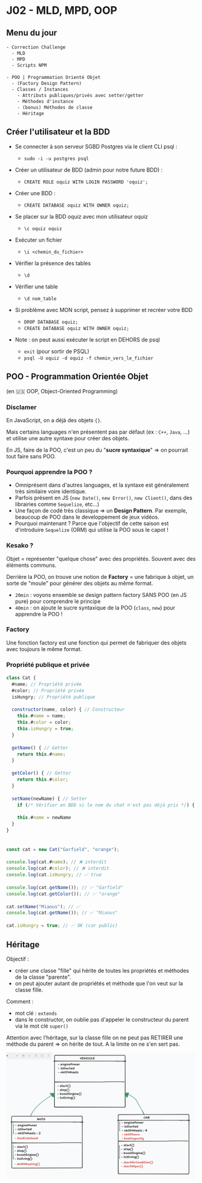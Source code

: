 # J02 - MLD, MPD, OOP

## Menu du jour

```
- Correction Challenge
  - MLD
  - MPD
  - Scripts NPM

- POO | Programmation Orienté Objet
  - (Factory Design Pattern)
  - Classes / Instances
    - Attributs publiques/privés avec setter/getter 
    - Méthodes d'instance
    - (bonus) Méthodes de classe
    - Héritage
```

## Créer l'utilisateur et la BDD

- Se connecter à son serveur SGBD Postgres via le client CLI psql : 
  - `sudo -i -u postgres psql`

- Créer un utilisateur de BDD (admin pour notre future BDD) : 
  - `CREATE ROLE oquiz WITH LOGIN PASSWORD 'oquiz';`

- Créer une BDD :
  - `CREATE DATABASE oquiz WITH OWNER oquiz;`

- Se placer sur la BDD oquiz avec mon utilisateur oquiz
  - `\c oquiz oquiz`

- Exécuter un fichier 
  - `\i <chemin_du_fichier>`

- Vérifier la présence des tables
  - `\d`

- Vérifier une table
  - `\d nom_table`

- Si problème avec MON script, pensez à supprimer et recréer votre BDD
  - `DROP DATABASE oquiz;`
  - `CREATE DATABASE oquiz WITH OWNER oquiz;`


- Note : on peut aussi exécuter le script en DEHORS de psql 
  - `exit` (pour sortir de PSQL)
  - `psql -U oquiz -d oquiz -f chemin_vers_le_fichier`


## POO - Programmation Orientée Objet

(en 🇺🇸 OOP, Object-Oriented Programming)

### Disclamer

En JavaScript, on a déjà des objets `{}`. 

Mais certains languages n'en présentent pas par défaut (ex : `C++`, `Java`, ...) et utilise une autre syntaxe pour créer des objets.

En JS, faire de la POO, c'est un peu du "**sucre syntaxique**" => on pourrait tout faire sans POO. 

### Pourquoi apprendre la POO ?

- Omniprésent dans d'autres languages, et la syntaxe est généralement très similaire voire identique.
- Parfois présent en JS (`new Date()`, `new Error()`, `new Client()`, dans des librairies comme `Sequelize`, etc...)
- Une façon de codé très classique => un **Design Pattern**. Par exemple, beaucoup de POO dans le developpement de jeux vidéos.
- Pourquoi maintenant ? Parce que l'objectif de cette saison est d'introduire `Sequelize` (ORM) qui utilise la POO sous le capot ! 

### Kesako ?

Objet = représenter "quelque chose" avec des propriétés. Souvent avec des éléments communs.

Derrière la POO, on trouve une notion de **Factory** = une fabrique à objet, un sorte de "moule" pour générer des objets au même format.

- `20min` : voyons ensemble se design pattern factory SANS POO (en JS pure) pour comprendre le principe
- `40min` : on ajoute le sucre syntaxique de la POO (`class`, `new`) pour apprendre la POO !


### Factory

Une fonction factory est une fonction qui permet de fabriquer des objets avec toujours le même format. 


### Propriété publique et privée

```js
class Cat {
  #name; // Propriété privée
  #color; // Propriété privée
  isHungry; // Propriété publique

  constructor(name, color) { // Constructeur
    this.#name = name;
    this.#color = color;
    this.isHungry = true;
  }

  getName() { // Getter 
    return this.#name;
  }

  getColor() { // Getter
    return this.#color;
  }

  setName(newName) { // Setter
    if (/* Vérifier en BDD si le nom du chat n'est pas déjà pris */) { ... }

    this.#name = newName
  }
}


const cat = new Cat("Garfield", "orange");

console.log(cat.#name); // ❌ interdit
console.log(cat.#color); // ❌ interdit
console.log(cat.isHungry; // ✅ true

console.log(cat.getName()); // ✅ "Garfield"
console.log(cat.getColor()); // ✅ "orange"

cat.setName("Miaous"); // ✅
console.log(cat.getName()); // ✅ "Miaous"

cat.isHungry = true; // ✅ OK (car public)

```


## Héritage

Objectif : 
- créer une classe "fille" qui hérite de toutes les propriétés et méthodes de la classe "parente".
- on peut ajouter autant de propriétés et méthode que l'on veut sur la classe fille.

Comment : 
- mot clé : `extends`
- dans le constructor, on oublie pas d'appeler le constructeur du parent via le mot clé `super()`


Attention avec l'héritage, sur la classe fille on ne peut pas RETIRER une méthode du parent => on hérite de tout. A la limite on ne s'en sert pas.

![](../screenshots/heritage.png)


